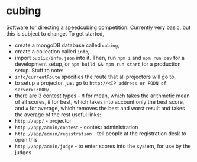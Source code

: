 # cubing
Software for directing a speedcubing competition. Currently very basic, but this is subject to change.
To get started,
* create a mongoDB database called `cubing`,
* create a collection called `info`,
* import `public/info.json` into it.
Then, run `npm i` and `npm run dev` for a development setup, or `npm build && npm run start` for a production setup.
Stuff to note:
* `info/currentRoute` specifies the route that all projectors will go to,
* to setup a projector, just go to `http://<IP address or FQDN of server>:3000/`,
* there are 3 contest types - `M` for mean, which takes the arithmetic mean of all scores, `B` for best, which takes into account only the best score, and `A` for average, which removes the best and worst result and takes the average of the rest
useful links:
* `http://app/` - projector
* `http://app/admin/contest` - contest administration
* `http://app/admin/registration` - tell people at the registration desk to open this
* `http://app/admin/judge` - to enter scores into the system, for use by the judges
